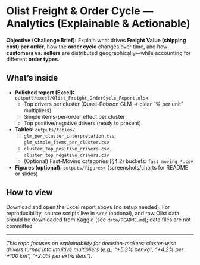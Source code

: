 # Olist Freight & Order Cycle — Analytics (Explainable & Actionable)

**Objective (Challenge Brief):** Explain what drives **Freight Value (shipping cost) per order**, how the **order cycle** changes over time, and how **customers vs. sellers** are distributed geographically—while accounting for different **order types**.

## What’s inside
- **Polished report (Excel):** `outputs/excel/Olist_Freight_OrderCycle_Report.xlsx`  
  - Top drivers per cluster (Quasi-Poisson GLM → clear “% per unit” multipliers)  
  - Simple items-per-order effect per cluster  
  - Top positive/negative drivers (ready to present)
- **Tables:** `outputs/tables/`  
  - `glm_per_cluster_interpretation.csv`, `glm_simple_items_per_cluster.csv`  
  - `cluster_top_positive_drivers.csv`, `cluster_top_negative_drivers.csv`  
  - (Optional) Fast-Moving categories (§4.2) buckets: `fast_moving_*.csv`
- **Figures (optional):** `outputs/figures/` (screenshots/charts for README or slides)

## How to view
Download and open the Excel report above (no setup needed). For reproducibility, source scripts live in `src/` (optional), and raw Olist data should be downloaded from Kaggle (see `data/README.md`); data files are not committed.

---
*This repo focuses on explainability for decision-makers: cluster-wise drivers turned into intuitive multipliers (e.g., “+5.3% per kg”, “+4.2% per +100 km”, “−2.0% per extra item”).*

